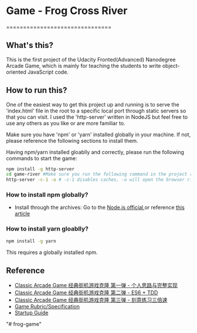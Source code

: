 # Game - Frog Cross River
===============================

## What's this?

This is the first project of the Udacity Fronted(Advanced) Nanodegree Arcade Game, which is mainly for teaching the students to write object-oriented JavaScript code.

## How to run this?

One of the easiest way to get this project up and running is to serve the 'index.html' file in the root to a specific local port through static servers so that you can visit. I used the 'http-server' written in NodeJS but feel free to use any others as you like or are more familiar to.

Make sure you have 'npm' or 'yarn' installed globally in your machine. If not, please reference the following sections to install them.

Having npm/yarn installed gloablly and correctly, please run the following commands to start the game:
```bash
npm install -g http-server
cd game-river #Make sure you run the following command in the project root
http-server -c-1 -o # -c-1 disables caches, -o will open the browser right after server started -c-1
```

### How to install npm globally?
* Install through the archives: Go to the [Node.js official](https://github.com/creationix/nvm),or reference [this article](https://www.digitalocation.com/community/tutorials/how-to-install-node-js-with-nvm-node-version-manager-on-a-vps)

### How to install yarn gloablly?

```bash
npm install -g yarn
```

This requires a globally installed npm.

## Reference

* [Classic Arcade Game 经典街机游戏克隆 第一弹 - 个人思路与完整实现](http://discussions.youdaxue.com/t/classic-arcade-game/36088)
* [Classic Arcade Game 经典街机游戏克隆 第二弹 - ES6 + TDD](http://discussions.youdaxue.com/t/classic-arcade-game-es6-tdd/36499)
* [Classic Arcade Game 经典街机游戏克隆 第三弹 - 刻意练习三倍速](http://discussions.youdaxue.com/t/classic-arcade-game/37049)
* [Game Rubric/Specification](https://review.udacity.com/#!/projetcs/2696458597/rubric)
* [Startup Guide](https://docs.google.com/document/d/1v01aScPjSWCCWQLIpFqvg3-vXLH2e88_SZQKC8jNO0Dc/pun?embedded=true)


"# frog-game" 
